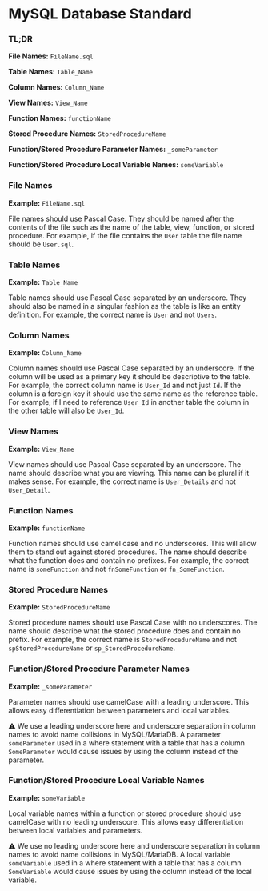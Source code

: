 # MySQL Database Standard
### TL;DR
**File Names:** `FileName.sql`

**Table Names:** `Table_Name`

**Column Names:** `Column_Name`

**View Names:** `View_Name`

**Function Names:** `functionName`

**Stored Procedure Names:** `StoredProcedureName`

**Function/Stored Procedure Parameter Names:** `_someParameter`

**Function/Stored Procedure Local Variable Names:** `someVariable`

### File Names
**Example:** ```FileName.sql```

File names should use Pascal Case. They should be named after the contents of the file such as the name of the table, view, function, or stored procedure. For example, if the file contains the `User` table the file name should be `User.sql`.

### Table Names
**Example:** ```Table_Name```

Table names should use Pascal Case separated by an underscore. They should also be named in a singular fashion as the table is like an entity definition. For example, the correct name is ```User``` and not ```Users```.

### Column Names
**Example:** ```Column_Name```

Column names should use Pascal Case separated by an underscore. If the column will be used as a primary key it should be descriptive to the table. For example, the correct column name is ```User_Id``` and not just ```Id```. If the column is a foreign key it should use the same name as the reference table. For example, if I need to reference ```User_Id``` in another table the column in the other table will also be ```User_Id```.

### View Names
**Example:** ```View_Name```

View names should use Pascal Case separated by an underscore. The name should describe what you are viewing. This name can be plural if it makes sense. For example, the correct name is ```User_Details``` and not ```User_Detail```.

### Function Names
**Example:** ```functionName```

Function names should use camel case and no underscores. This will allow them to stand out against stored procedures. The name should describe what the function does and contain no prefixes. For example, the correct name is ```someFunction``` and not ```fnSomeFunction``` or ```fn_SomeFunction```.

### Stored Procedure Names
**Example:** ```StoredProcedureName```

Stored procedure names should use Pascal Case with no underscores. The name should describe what the stored procedure does and contain no prefix. For example, the correct name is ```StoredProcedureName``` and not ```spStoredProcedureName``` or ```sp_StoredProcedureName```.

### Function/Stored Procedure Parameter Names
**Example:** ```_someParameter```

Parameter names should use camelCase with a leading underscore. This allows easy differentiation between parameters and local variables.

⚠️ We use a leading underscore here and underscore separation in column names to avoid name collisions in MySQL/MariaDB. A parameter ```someParameter``` used in a where statement with a table that has a column ```SomeParameter``` would cause issues by using the column instead of the parameter.

### Function/Stored Procedure Local Variable Names
**Example:** ```someVariable```

Local variable names within a function or stored procedure should use camelCase with no leading underscore. This allows easy differentiation between local variables and parameters.

⚠️ We use no leading underscore here and underscore separation in column names to avoid name collisions in MySQL/MariaDB. A local variable ```someVariable``` used in a where statement with a table that has a column ```SomeVariable``` would cause issues by using the column instead of the local variable.
